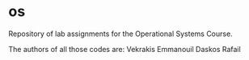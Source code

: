 # os
Repository of lab assignments for the Operational Systems Course.

The authors of all those codes are:
  Vekrakis Emmanouil
  Daskos Rafail
